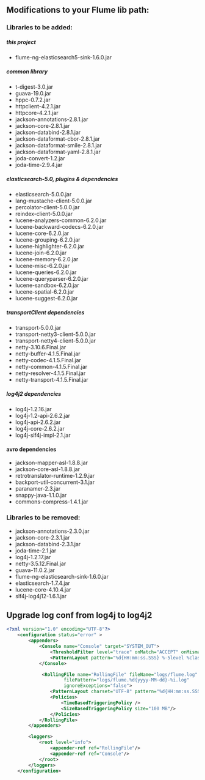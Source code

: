 ## Modifications to your Flume lib path:
    
### Libraries to be added:
##### this project
- flume-ng-elasticsearch5-sink-1.6.0.jar

##### common library
- t-digest-3.0.jar
- guava-19.0.jar
- hppc-0.7.2.jar
- httpclient-4.2.1.jar
- httpcore-4.2.1.jar
- jackson-annotations-2.8.1.jar
- jackson-core-2.8.1.jar
- jackson-databind-2.8.1.jar
- jackson-dataformat-cbor-2.8.1.jar
- jackson-dataformat-smile-2.8.1.jar
- jackson-dataformat-yaml-2.8.1.jar
- joda-convert-1.2.jar
- joda-time-2.9.4.jar

##### elasticsearch-5.0, plugins & dependencies
- elasticsearch-5.0.0.jar
- lang-mustache-client-5.0.0.jar
- percolator-client-5.0.0.jar
- reindex-client-5.0.0.jar
- lucene-analyzers-common-6.2.0.jar
- lucene-backward-codecs-6.2.0.jar
- lucene-core-6.2.0.jar
- lucene-grouping-6.2.0.jar
- lucene-highlighter-6.2.0.jar
- lucene-join-6.2.0.jar
- lucene-memory-6.2.0.jar
- lucene-misc-6.2.0.jar
- lucene-queries-6.2.0.jar
- lucene-queryparser-6.2.0.jar
- lucene-sandbox-6.2.0.jar
- lucene-spatial-6.2.0.jar
- lucene-suggest-6.2.0.jar

##### transportClient dependencies
- transport-5.0.0.jar
- transport-netty3-client-5.0.0.jar
- transport-netty4-client-5.0.0.jar
- netty-3.10.6.Final.jar
- netty-buffer-4.1.5.Final.jar
- netty-codec-4.1.5.Final.jar
- netty-common-4.1.5.Final.jar
- netty-resolver-4.1.5.Final.jar
- netty-transport-4.1.5.Final.jar

##### log4j2 dependencies
- log4j-1.2.16.jar
- log4j-1.2-api-2.6.2.jar
- log4j-api-2.6.2.jar
- log4j-core-2.6.2.jar
- log4j-slf4j-impl-2.1.jar

#### avro dependencies
- jackson-mapper-asl-1.8.8.jar
- jackson-core-asl-1.8.8.jar 
- retrotranslator-runtime-1.2.9.jar
- backport-util-concurrent-3.1.jar
- paranamer-2.3.jar
- snappy-java-1.1.0.jar
- commons-compress-1.4.1.jar

### Libraries to be removed:
- jackson-annotations-2.3.0.jar
- jackson-core-2.3.1.jar
- jackson-databind-2.3.1.jar
- joda-time-2.1.jar
- log4j-1.2.17.jar
- netty-3.5.12.Final.jar
- guava-11.0.2.jar
- flume-ng-elasticsearch-sink-1.6.0.jar
- elasticsearch-1.7.4.jar
- lucene-core-4.10.4.jar
- slf4j-log4j12-1.6.1.jar

## Upgrade log conf from log4j to log4j2
```xml
<?xml version="1.0" encoding="UTF-8"?>
    <configuration status="error" >
        <appenders>
            <Console name="Console" target="SYSTEM_OUT">
                <ThresholdFilter level="trace" onMatch="ACCEPT" onMismatch="DENY"/>
                <PatternLayout pattern="%d{HH:mm:ss.SSS} %-5level %class{36} %L %M - %msg%xEx%n"/>
            </Console>

             <RollingFile name="RollingFile" fileName="logs/flume.log"
                     filePattern="logs/flume.%d{yyyy-MM-dd}-%i.log"
                     ignoreExceptions="false">
                <PatternLayout charset="UTF-8" pattern="%d{HH:mm:ss.SSS} [%t] %-5level %logger{36} %L %M - %msg%xEx%n" />
                <Policies>
                    <TimeBasedTriggeringPolicy />
                    <SizeBasedTriggeringPolicy size="100 MB"/>
                </Policies>
            </RollingFile>
        </appenders>

        <loggers>
            <root level="info">
                <appender-ref ref="RollingFile"/>
                <appender-ref ref="Console"/>
            </root>
        </loggers>
    </configuration>
```
